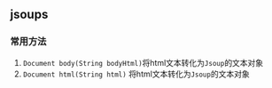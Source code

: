## jsoups

### 常用方法

1.  `Document body(String bodyHtml)`将html文本转化为`Jsoup`的文本对象
2.  `Document html(String html)` 将html文本转化为`Jsoup`的文本对象
